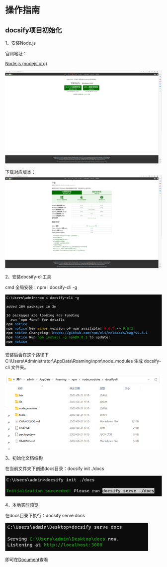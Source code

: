 # 操作指南

## docsify项目初始化

1、安装Node.js

官网地址：

[Node.js (nodejs.org)](https://nodejs.org/zh-cn)

![nodejs-net](pictures/nodejs-net.png)



下载对应版本：![nodejs-download](pictures/nodejs-download.png)

2、安装docsify-cli工具

cmd 全局安装：npm i docsify-cli -g

![docsify-cli-download](pictures/docsify-cli-download.png)

安装后会在这个路径下 C:\Users\Administrator\AppData\Roaming\npm\node_modules 生成 docsify-cli 文件夹。

![docsify-cli-directory](pictures/docsify-cli-directory.png)

3、初始化文档结构

在当前文件夹下创建docs目录：docsify init ./docs

![docs-init](pictures/docs-init.png)



4、本地实时预览

在docs目录下执行：docsify serve docs

![docs-server](pictures/docs-server.png)

即可在[Document](http://localhost:3000/#/)查看


<!--
[<<返回首页](README)-->